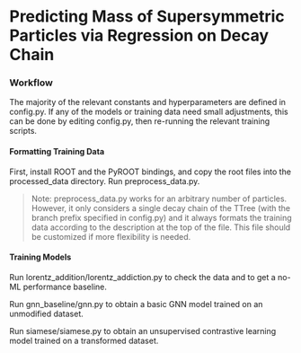 # Predicting Mass of Supersymmetric Particles via Regression on Decay Chain

### Workflow

The majority of the relevant constants and hyperparameters are defined in config.py. If any of the models or training data need small adjustments, this can be done by editing config.py, then re-running the relevant training scripts.

#### Formatting Training Data
First, install ROOT and the PyROOT bindings, and copy the root files into the processed_data directory. Run preprocess_data.py.

> Note: preprocess_data.py works for an arbitrary number of particles. However, it only considers a single decay chain of the TTree (with the branch prefix specified in config.py) and it always formats the training data according to the description at the top of the file. This file should be customized if more flexibility is needed.

#### Training Models
Run lorentz_addition/lorentz_addiction.py to check the data and to get a no-ML performance baseline.

Run gnn_baseline/gnn.py to obtain a basic GNN model trained on an unmodified dataset.

Run siamese/siamese.py to obtain an unsupervised contrastive learning model trained on a transformed dataset.

